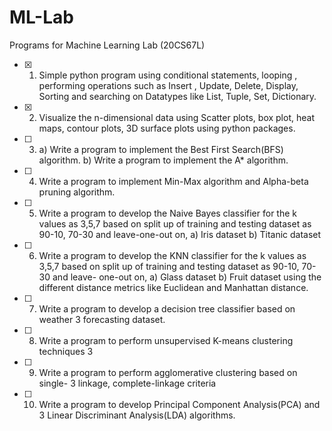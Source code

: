 # ML-Lab
Programs for Machine Learning Lab (20CS67L)

- [x] 1) Simple python program using conditional statements, looping , performing operations such as Insert , Update, Delete, Display, Sorting and searching on Datatypes like List, Tuple, Set, Dictionary.

- [x] 2) Visualize the n-dimensional data using Scatter plots, box plot, heat maps, contour plots, 3D surface plots using python packages.

- [ ] 3) a) Write a program to implement the Best First Search(BFS) algorithm.
         b) Write a program to implement the A* algorithm.

- [ ] 4) Write a program to implement Min-Max algorithm and Alpha-beta pruning algorithm.
- [ ] 5) Write a program to develop the Naive Bayes classifier for the k values as 3,5,7 based on split up of training and testing dataset as 90-10, 70-30 and leave-one-out on,
a) Iris dataset
b) Titanic dataset
- [ ] 6) Write a program to develop the KNN classifier for the k values as 3,5,7 based on split up of training and testing dataset as 90-10, 70-30 and leave- one-out on,
a) Glass dataset
b) Fruit dataset
using the different distance metrics like Euclidean and Manhattan distance.
- [ ] 7) Write a program to develop a decision tree classifier based on weather 3 forecasting dataset.
- [ ] 8) Write a program to perform unsupervised K-means clustering techniques 3
- [ ] 9) Write a program to perform agglomerative clustering based on single- 3
linkage, complete-linkage criteria
- [ ] 10) Write a program to develop Principal Component Analysis(PCA) and 3
Linear Discriminant Analysis(LDA) algorithms.


